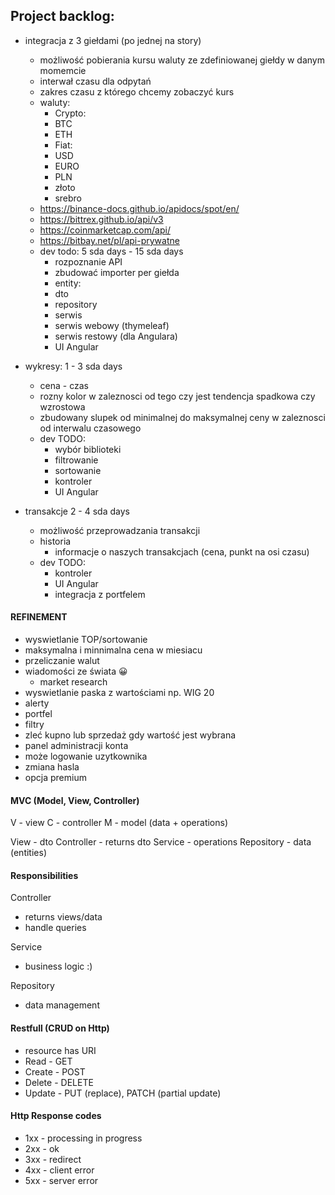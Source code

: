 ## Project backlog:
- integracja z 3 giełdami (po jednej na story)
  - możliwość pobierania kursu waluty ze zdefiniowanej giełdy w danym momemcie
  - interwał czasu dla odpytań
  - zakres czasu z którego chcemy zobaczyć kurs
  - waluty:
      - Crypto:
      - BTC
      - ETH
      - Fiat:
      - USD
      - EURO
      - PLN
      - złoto
      - srebro
  - https://binance-docs.github.io/apidocs/spot/en/
  - https://bittrex.github.io/api/v3
  - https://coinmarketcap.com/api/
  - https://bitbay.net/pl/api-prywatne
  - dev todo: 5 sda days - 15 sda days
    - rozpoznanie API
    - zbudować importer per giełda
    - entity:
    - dto
    - repository
    - serwis
    - serwis webowy (thymeleaf)
    - serwis restowy (dla Angulara)
    - UI Angular
  
- wykresy: 1 - 3 sda days
  - cena - czas
  - rozny kolor w zaleznosci od tego czy jest tendencja spadkowa czy wzrostowa
  - zbudowany slupek od minimalnej do maksymalnej ceny w zaleznosci od interwalu czasowego
  - dev TODO:
    - wybór biblioteki
    - filtrowanie
    - sortowanie
    - kontroler
    - UI Angular

- transakcje 2 - 4 sda days
  - możliwość przeprowadzania transakcji
  - historia
    - informacje o naszych transakcjach (cena, punkt na osi czasu)
  - dev TODO:
    - kontroler
    - UI Angular
    - integracja z portfelem

#### REFINEMENT
- wyswietlanie TOP/sortowanie
- maksymalna i minnimalna cena w miesiacu
- przeliczanie walut
- wiadomości ze świata  😀
    - market research
- wyswietlanie paska z wartościami np. WIG 20
- alerty
- portfel
- filtry
- zleć kupno lub sprzedaż gdy wartość jest wybrana
- panel administracji konta
- może logowanie uzytkownika
- zmiana hasla
- opcja premium

#### MVC (Model, View, Controller)
V - view
C - controller
M - model (data + operations)

View - dto
Controller - returns dto
Service - operations
Repository - data (entities)

#### Responsibilities

Controller
- returns views/data
- handle queries

Service
- business logic :)

Repository
- data management

#### Restfull (CRUD on Http)
- resource has URI
- Read - GET
- Create - POST
- Delete - DELETE
- Update - PUT (replace), PATCH (partial update)

#### Http Response codes
- 1xx - processing in progress
- 2xx - ok
- 3xx - redirect
- 4xx - client error
- 5xx - server error
